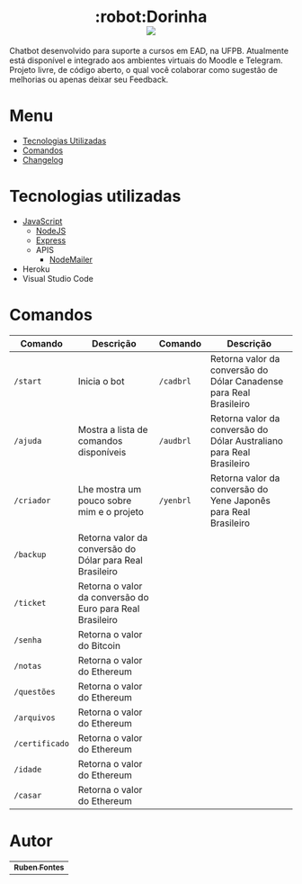 <h1 align="center">
    <br>:robot:Dorinha
    <br><a href="https://t.me/dorinhasead_bot" target="_blank"><img src="https://img.shields.io/badge/Telegram-2CA5E0?style=for-the-badge&logo=telegram&logoColor=white"></a>
</h1>

Chatbot desenvolvido para suporte a cursos em EAD, na UFPB. Atualmente está disponível e integrado aos ambientes virtuais do Moodle e Telegram. Projeto livre, de código aberto, o qual você colaborar como sugestão de melhorias ou apenas deixar seu Feedback.

# Menu #

- [Tecnologias Utilizadas](#tecnologias-utilizadas)
- [Comandos](#comandos-v01)
- [Changelog](#changelog)

# Tecnologias utilizadas #
- [JavaScript](https://www.javascript.com)
    - [NodeJS](https://nodejs.org)
    - [Express](https://expressjs.com)
    - APIS
        - [NodeMailer](https://nodemailer.com/about/)
- Heroku
- Visual Studio Code

# Comandos

| Comando | Descrição | Comando | Descrição |
| ------- | --------- | ------- | --------- |
| `/start` | Inicia o bot | `/cadbrl` | Retorna valor da conversão do Dólar Canadense para Real Brasileiro |
| `/ajuda` | Mostra a lista de comandos disponíveis | `/audbrl` | Retorna valor da conversão do Dólar Australiano para Real Brasileiro |
| `/criador` | Lhe mostra um pouco sobre mim e o projeto | `/yenbrl` | Retorna valor da conversão do Yene Japonês para Real Brasileiro |
| `/backup` | Retorna valor da conversão do Dólar para Real Brasileiro |
| `/ticket` | Retorna o valor da conversão do Euro para Real Brasileiro |
| `/senha` | Retorna o valor do Bitcoin |
| `/notas` | Retorna o valor do Ethereum |
| `/questões` | Retorna o valor do Ethereum |
| `/arquivos` | Retorna o valor do Ethereum |
| `/certificado` | Retorna o valor do Ethereum |
| `/idade` | Retorna o valor do Ethereum |
| `/casar` | Retorna o valor do Ethereum |


# Autor <br>

<table>
  <tr>
    <td align="center">
      <a href="https://github.com/RubenFontes">
      <a href="https://github.com/joanex01">
        <sub>
          <b>Ruben Fontes</b>
        </sub>
      </a>
    </td>
  </tr>
</table>
